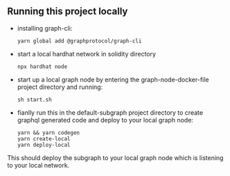 ## Running this project locally

- installing graph-cli:
  ```
  yarn global add @graphprotocol/graph-cli
  ```

- start a local hardhat network in solidity directory
  ```
  npx hardhat node 
  ```
- start up a local graph node by entering the graph-node-docker-file project directory and running:
    ```
    sh start.sh
    ```
- fianlly run this in the default-subgraph project directory to create graphql generated code and deploy to your local graph node:
  ```
  yarn && yarn codegen
  yarn create-local
  yarn deploy-local
  ```
This should deploy the subgraph to your local graph node which is listening to your local network.

